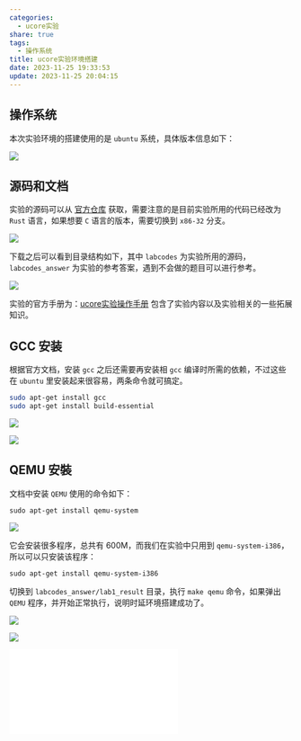 ```yaml
---
categories:
  - ucore实验
share: true
tags:
  - 操作系统
title: ucore实验环境搭建
date: 2023-11-25 19:33:53
update: 2023-11-25 20:04:15
---
```


## 操作系统

本次实验环境的搭建使用的是 `ubuntu` 系统，具体版本信息如下：

![](/images/IMG-ucore实验环境搭建-20231125200343190.png)
## 源码和文档

实验的源码可以从 [官方仓库](https://github.com/chyyuu/os_kernel_lab) 获取，需要注意的是目前实验所用的代码已经改为 `Rust` 语言，如果想要 `C` 语言的版本，需要切换到 `x86-32` 分支。

![](/images/IMG-ucore实验环境搭建-20231125200343210.png)

下载之后可以看到目录结构如下，其中 `labcodes` 为实验所用的源码，`labcodes_answer` 为实验的参考答案，遇到不会做的题目可以进行参考。

![](/images/IMG-ucore实验环境搭建-20231125200343242.png)

 实验的官方手册为：[ucore实验操作手册](https://github.com/chyyuu/ucore_os_docs) 包含了实验内容以及实验相关的一些拓展知识。

## GCC 安装

根据官方文档，安装 `gcc` 之后还需要再安装相 `gcc` 编译时所需的依赖，不过这些在 `ubuntu` 里安装起来很容易，两条命令就可搞定。

```bash
sudo apt-get install gcc
sudo apt-get install build-essential
```

![](/images/IMG-ucore实验环境搭建-20231125200343270.png)

![](/images/IMG-ucore实验环境搭建-20231125200343298.png)
## QEMU 安裝

文档中安装 `QEMU` 使用的命令如下：

```
sudo apt-get install qemu-system
```

![](/images/IMG-ucore实验环境搭建-20231125200343345.png)

它会安装很多程序，总共有 600M，而我们在实验中只用到 `qemu-system-i386`，所以可以只安装该程序：

```
sudo apt-get install qemu-system-i386
```

切换到 `labcodes_answer/lab1_result` 目录，执行 `make qemu` 命令，如果弹出 `QEMU` 程序，并开始正常执行，说明时延环境搭建成功了。

![](/images/IMG-ucore实验环境搭建-20231125200343371.png)

![](/images/IMG-ucore实验环境搭建-20231125200343394.png)

![code](ucore实验报告/code.md)
